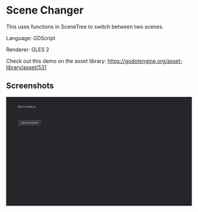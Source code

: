 # Scene Changer

This uses functions in SceneTree to switch between two scenes.

Language: GDScript

Renderer: GLES 2

Check out this demo on the asset library: https://godotengine.org/asset-library/asset/531

## Screenshots

![Screenshot](screenshots/scene_changer.png)
